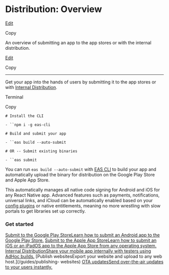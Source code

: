 # Distribution: Overview

[Edit](https://github.com/expo/expo/edit/main/docs/pages/distribution/introduction.mdx)

Copy

An overview of submitting an app to the app stores or with the internal
distribution.

[Edit](https://github.com/expo/expo/edit/main/docs/pages/distribution/introduction.mdx)

Copy

* * *

Get your app into the hands of users by submitting it to the app stores or
with [Internal Distribution](/build/internal-distribution).

Terminal

Copy

`# Install the CLI`

`- ``npm i -g eas-cli`

  
`# Build and submit your app`

`- ``eas build --auto-submit`

  
`# OR -- Submit existing binaries`

`- ``eas submit`

You can run `eas build --auto-submit` with [EAS CLI](/eas) to build your app
and automatically upload the binary for distribution on the Google Play Store
and Apple App Store.

This automatically manages all native code signing for Android and iOS for any
React Native app. Advanced features such as payments, notifications, universal
links, and iCloud can be automatically enabled based on your [config
plugins](/config-plugins/introduction) or native entitlements, meaning no more
wrestling with slow portals to get libraries set up correctly.

### Get started

[Submit to the Google Play StoreLearn how to submit an Android app to the
Google Play Store.](/submit/android) [Submit to the Apple App StoreLearn how
to submit an iOS or an iPadOS app to the Apple App Store from any operating
system.](/submit/ios) [Internal DistributionShare your mobile app internally
with testers using AdHoc builds.](/build/internal-distribution) [Publish
websitesExport your website and upload to any web host.](/guides/publishing-
websites) [OTA updatesSend over-the-air updates to your users
instantly.](/eas-update/introduction)

